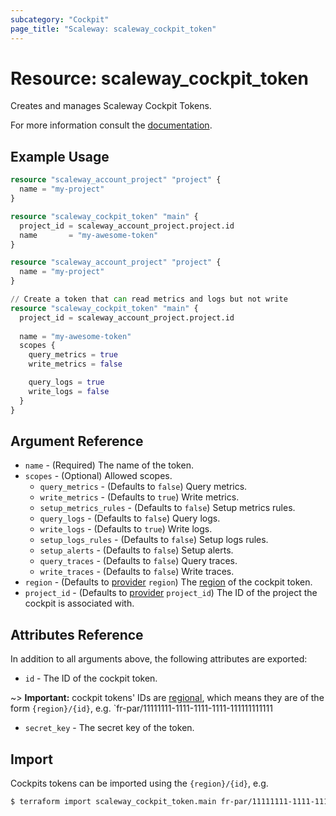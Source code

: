 ```yaml
---
subcategory: "Cockpit"
page_title: "Scaleway: scaleway_cockpit_token"
---
```


# Resource: scaleway_cockpit_token

Creates and manages Scaleway Cockpit Tokens.

For more information consult the [documentation](https://www.scaleway.com/en/docs/observability/cockpit/concepts/#tokens).

## Example Usage

```terraform
resource "scaleway_account_project" "project" {
  name = "my-project"
}

resource "scaleway_cockpit_token" "main" {
  project_id = scaleway_account_project.project.id
  name       = "my-awesome-token"
}
```

```terraform
resource "scaleway_account_project" "project" {
  name = "my-project"
}

// Create a token that can read metrics and logs but not write
resource "scaleway_cockpit_token" "main" {
  project_id = scaleway_account_project.project.id
  
  name = "my-awesome-token"
  scopes {
    query_metrics = true
    write_metrics = false

    query_logs = true
    write_logs = false
  }
}
```

## Argument Reference

- `name` - (Required) The name of the token.
- `scopes` - (Optional) Allowed scopes.
    - `query_metrics` - (Defaults to `false`) Query metrics.
    - `write_metrics` - (Defaults to `true`) Write metrics.
    - `setup_metrics_rules` - (Defaults to `false`) Setup metrics rules.
    - `query_logs` - (Defaults to `false`) Query logs.
    - `write_logs` - (Defaults to `true`) Write logs.
    - `setup_logs_rules` - (Defaults to `false`) Setup logs rules.
    - `setup_alerts` - (Defaults to `false`) Setup alerts.
    - `query_traces` - (Defaults to `false`) Query traces.
    - `write_traces` - (Defaults to `false`) Write traces.
- `region` - (Defaults to [provider](../index.md#region) `region`) The [region](../guides/regions_and_zones.md#regions) of the cockpit token.
- `project_id` - (Defaults to [provider](../index.md#project_id) `project_id`) The ID of the project the cockpit is associated with.

## Attributes Reference

In addition to all arguments above, the following attributes are exported:

- `id` - The ID of the cockpit token.

~> **Important:** cockpit tokens' IDs are [regional](../guides/regions_and_zones.md#resource-ids), which means they are of the form `{region}/{id}`, e.g. `fr-par/11111111-1111-1111-1111-111111111111

- `secret_key` - The secret key of the token.

## Import

Cockpits tokens can be imported using the `{region}/{id}`, e.g.

```bash
$ terraform import scaleway_cockpit_token.main fr-par/11111111-1111-1111-1111-111111111111
```
